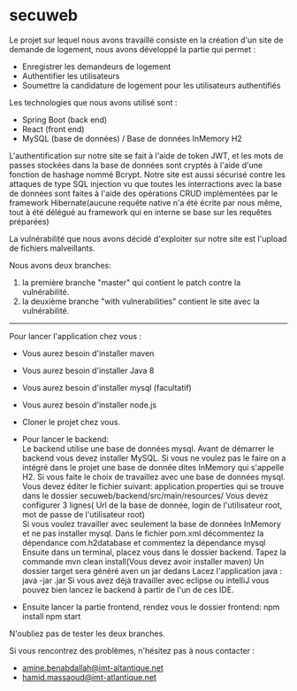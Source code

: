 # secuweb

Le projet sur lequel nous avons travaillé consiste en la création d'un site de demande de logement, nous avons développé la partie qui permet :

- Enregistrer les demandeurs de logement
- Authentifier les utilisateurs
- Soumettre la candidature de logement pour les utilisateurs authentifiés

Les technologies que nous avons utilisé sont :

- Spring Boot (back end)
- React (front end)
- MySQL (base de données) / Base de données InMemory H2

L'authentification sur notre site se fait à l'aide de token JWT, et les mots de passes stockées dans la base de données sont cryptés à l'aide d'une fonction de hashage nommé Bcrypt. 
Notre site est aussi sécurisé contre les attaques de type SQL injection vu que toutes les interractions avec la base de données sont faites à l'aide des opérations CRUD implémentées par le  framework Hibernate(aucune requête native n'a été écrite par nous même, tout à été délégué au framework qui en interne se base sur les requêtes préparées)

La vulnérabilité que nous avons décidé d'exploiter sur notre site est l'upload de fichiers malveillants.

Nous avons deux branches:
1) la première branche "master" qui contient le patch contre la vulnérabilité.
2) la deuxième branche "with vulnerabilities" contient le site avec la vulnérabilité.
----------------------------------------------------------------------------------------------------------------------------------------
Pour lancer  l'application chez vous : 
- Vous aurez besoin d'installer maven
- Vous aurez besoin d'installer Java 8 
- Vous aurez besoin d'installer mysql (facultatif) 
- Vous aurez besoin d'installer node.js 

- Cloner le projet chez vous.
- Pour lancer le backend:  
  Le backend utilise une base de données mysql. Avant de démarrer le backend vous devez installer MySQL. 
  Si vous ne voulez pas le faire on a intégré dans le projet une base de donnée dites InMemory qui s'appelle H2. 
  Si vous faite le choix de travaillez avec une base de données mysql. Vous devez éditer le fichier suivant: 
  application.properties qui se trouve dans le dossier secuweb/backend/src/main/resources/ Vous devez configurer 3 lignes( Url de la         base de donnée, login de l'utilisateur root, mot de passe de l'utilisateur root)    
  Si vous voulez travailler avec seulement la base de données InMemory et ne pas installer mysql. Dans le fichier pom.xml décommentez       la dépendance com.h2database et commentez la dépendance mysql
  Ensuite dans un terminal, placez vous dans le dossier backend. 
  Tapez la commande mvn clean install(Vous devez avoir installer maven)
  Un dossier target sera généré aven un jar dedans
  Lacez l'application java : java -jar <nomDuJar>.jar
  Si vous avez déjà travailler avec eclipse ou intelliJ vous pouvez bien lancez le backend à partir de l'un de ces IDE. 
    

- Ensuite lancer la partie frontend, rendez vous le dossier frontend:
  npm install
  npm start
  
N'oubliez pas de tester les deux branches.

Si vous rencontrez des problèmes, n'hésitez pas à nous contacter : 
- amine.benabdallah@imt-altantique.net
- hamid.massaoud@imt-atlantique.net



